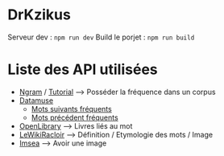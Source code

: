 # DrKzikus

Serveur dev : `npm run dev`
Build le porjet : `npm run build`

# Liste des API utilisées

- [Ngram](https://books.google.com/ngrams) / [Tutorial](https://jameshfisher.com/2018/11/25/google-ngram-api/) --> Posséder la fréquence dans un corpus
- [Datamuse](https://datamuse.com/)
    - [Mots suivants fréquents](https://api.datamuse.com/words?rel_bga=mot)
    - [Mots précédent fréquents](https://api.datamuse.com/words?rel_bgb=mot)
- [OpenLibrary](http://openlibrary.org/subjects/) --> Livres liés au mot
- [LeWikiRacloir](https://lewikiracloir.enthousiasme.io/) --> Définition / Etymologie des mots / Image
- [Imsea](https://imsea.herokuapp.com) --> Avoir une image

